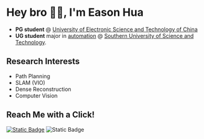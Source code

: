 # Hey bro 👋🏻, I'm Eason Hua

- **PG student** @ [University of Electronic Science and Technology of China](https://en.uestc.edu.cn/)
- **UG student** major in [automation](https://sdim.sustech.edu.cn/index/lists?id=121) @ [Southern University of Science and Technology](https://www.sustech.edu.cn/en/). 


## Research Interests

- Path Planning
- SLAM (VIO)
- Dense Reconstruction
- Computer Vision


## Reach Me with a Click!

[![Static Badge](https://img.shields.io/badge/WeChat-hyx020222-07C160?logo=wechat)](IMG_3319.jpeg)
![Static Badge](https://img.shields.io/badge/WhatsApp-hyx020222-25D366?logo=whatsapp)
